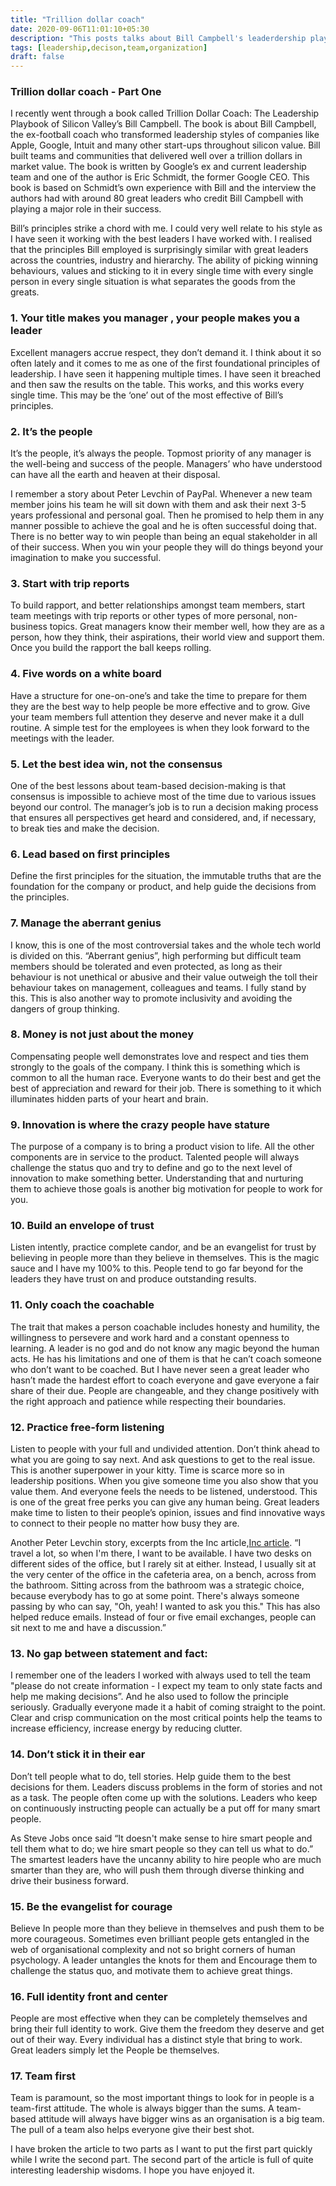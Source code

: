 ```yaml
---
title: "Trillion dollar coach"
date: 2020-09-06T11:01:10+05:30
description: "This posts talks about Bill Campbell's leaderdership playbook from the book Trillion dollar coach"
tags: [leadership,decison,team,organization]
draft: false
---
```


### Trillion dollar coach - Part One

I recently went through a book called Trillion Dollar Coach: The Leadership Playbook of Silicon Valley’s Bill Campbell.
The book is about Bill Campbell, the ex-football coach who transformed leadership styles of companies like Apple, Google, 
Intuit and many other start-ups throughout silicon value. Bill built teams and communities that delivered well over a trillion
dollars in market value. The book is written by Google’s ex and current leadership team and one of the author is Eric Schmidt, 
the former Google CEO. This book is based on Schmidt’s own experience with Bill and the interview the authors had with around 
80 great leaders who credit Bill Campbell with playing a major role in their success.

Bill’s principles strike a chord with me. I could very well relate to his style as I have seen it working with the best leaders 
I have worked with. I realised that the principles Bill employed is surprisingly similar with great leaders across the countries, 
industry and hierarchy. The ability of picking winning behaviours, values and sticking to it in every single time with every single 
person in every single situation is what separates the goods from the greats.


### 1. Your title makes you manager , your people makes you a leader
Excellent managers accrue respect, they don’t demand it. I think about it so often lately and it comes to me as one of the first 
foundational principles of leadership. I have seen it happening multiple times. I have seen it breached and then saw the results 
on the table. This works, and this works every single time. This may be the ‘one’ out of the most effective of Bill’s principles.

### 2. It’s the people
It’s the people, it’s always the people. Topmost priority of any manager is the well-being and success of the people. Managers’ 
who have understood can have all the earth and heaven at their disposal.

I remember a story about Peter Levchin of PayPal. Whenever a new team member joins his team he will sit down with them and ask 
their next 3-5 years professional and personal goal. Then he promised to help them in any manner possible to achieve the goal 
and he is often successful doing that. There is no better way to win people than being an equal stakeholder in all of their success. 
When you win your people they will do things beyond your imagination to make you successful.

### 3. Start with trip reports
To build rapport, and better relationships amongst team members, start team meetings with trip reports or other types of more 
personal, non-business topics. Great managers know their member well, how they are as a person, how they think, their aspirations, 
their world view and support them. Once you build the rapport the ball keeps rolling.

### 4. Five words on a white board
Have a structure for one-on-one’s and take the time to prepare for them they are the best way to help people be more effective 
and to grow. Give your team members full attention they deserve and never make it a dull routine. A simple test for the employees 
is when they look forward to the meetings with the leader.

### 5. Let the best idea win, not the consensus
One of the best lessons about team-based decision-making is that consensus is impossible to achieve most of the time due to various 
issues beyond our control. The manager’s job is to run a decision making process that ensures all perspectives get heard and considered, 
and, if necessary, to break ties and make the decision. 

### 6. Lead based on first principles
Define the first principles for the situation, the immutable truths that are the foundation for the company or product, 
and help guide the decisions from the principles.

### 7. Manage the aberrant genius
I know, this is one of the most controversial takes and the whole tech world is divided on this. “Aberrant genius”, 
high performing but difficult team members should be tolerated and even protected, as long as their behaviour is not 
unethical or abusive and their value outweigh the toll their behaviour takes on management, colleagues and teams. I 
fully stand by this. This is also another way to promote inclusivity and avoiding the dangers of group thinking.

### 8. Money is not just about the money
Compensating people well demonstrates love and respect and ties them strongly to the goals of the company. I think this 
is something which is common to all the human race. Everyone wants to do their best and get the best of appreciation 
and reward for their job. There is something to it which illuminates hidden parts of your heart and brain.

### 9. Innovation is where the crazy people have stature
The purpose of a company is to bring a product vision to life. All the other components are in service to the product. 
Talented people will always challenge the status quo and try to define and go to the next level of innovation to make 
something better. Understanding that and nurturing them to achieve those goals is another big motivation for people to 
work for you.

### 10. Build an envelope of trust 
Listen intently, practice complete candor, and be an evangelist for trust by believing in people more than they believe 
in themselves. This is the magic sauce and I have my 100% to this. People tend to go far beyond for the leaders they have 
trust on and produce outstanding results. 

### 11. Only coach the coachable 
The trait that makes a person coachable includes honesty and humility, the willingness to persevere and work hard and a 
constant openness to learning. A leader is no god and do not know any magic beyond the human acts. He has his limitations 
and one of them is that he can’t coach someone who don’t want to be coached. But I have never seen a great leader who hasn’t 
made the hardest effort to coach everyone and gave everyone a fair share of their due. People are changeable, and they change 
positively with the right approach and patience while respecting their boundaries.

### 12. Practice free-form listening
Listen to people with your full and undivided attention. Don’t think ahead to what you are going to say next. And ask questions 
to get to the real issue. This is another superpower in your kitty. Time is scarce more so in leadership positions. When you 
give someone time you also show that you value them. And everyone feels the needs to be listened, understood. This is one of 
the great free perks you can give any human being. Great leaders make time to listen to their people’s opinion, issues and 
find innovative ways to connect to their people no matter how busy they are.  

Another Peter Levchin story, excerpts from the Inc article,[Inc article](https://www.inc.com/magazine/201505/liz-welch/max-levchin-way-i-work.html).
“I travel a lot, so when I'm there, I want to be available. I have two desks on different sides of the office, but I rarely sit 
at either. Instead, I usually sit at the very center of the office in the cafeteria area, on a bench, across from the bathroom. 
Sitting across from the bathroom was a strategic choice, because everybody has to go at some point. There's always someone passing 
by who can say, "Oh, yeah! I wanted to ask you this." This has also helped reduce emails. Instead of four or five email exchanges, 
people can sit next to me and have a discussion.”

### 13. No gap between statement and fact:
I remember one of the leaders I worked with always used to tell the team "please do not create information - I expect my team to only 
state facts and help me making decisions”. And he also used to follow the principle seriously. Gradually everyone made it a habit of 
coming straight to the point. Clear and crisp communication on the most critical points help the teams to increase efficiency, increase 
energy by reducing clutter. 

### 14. Don’t stick it in their ear
Don’t tell people what to do, tell stories. Help guide them to the best decisions for them. Leaders discuss problems in the form of 
stories and not as a task. The people often come up with the solutions. Leaders who keep on continuously instructing people can 
actually be a put off for many smart people.

As Steve Jobs once said “It doesn't make sense to hire smart people and tell them what to do; we hire smart people so they can tell 
us what to do.” The smartest leaders have the uncanny ability to hire people who are much smarter than they are, who will push them 
through diverse thinking and drive their business forward. 

### 15. Be the evangelist for courage
Believe In people more than they believe in themselves and push them to be more courageous. Sometimes even brilliant people  gets 
entangled in the web of organisational complexity and not so bright corners of human psychology. A leader untangles the knots for 
them and Encourage them to challenge the status quo, and motivate them to achieve great things.

### 16. Full identity front and center    
People are most effective when they can be completely themselves and bring their full identity to work. Give them the freedom they 
deserve and get out of their way. Every individual has a distinct style that bring to work. Great leaders simply let the People be 
themselves.

### 17. Team first 
Team is paramount, so the most important things to look for in people is a team-first attitude. The whole is always bigger than 
the sums. A team-based attitude will always have bigger wins as an organisation is a big team. The pull of a team also helps 
everyone give their best shot.

I have broken the article to two parts as I want to put the first part quickly while I write the second part. The second part of 
the article is full of quite interesting leadership wisdoms. I hope you have enjoyed it.